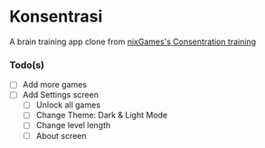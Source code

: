 # Konsentrasi
A brain training app clone from [nixGames's Consentration training](https://play.google.com/store/apps/details?id=com.nixgames.concentration&hl=en&gl=US)

### Todo(s)
- [ ] Add more games
- [ ] Add Settings screen
  - [ ] Unlock all games
  - [ ] Change Theme: Dark & Light Mode
  - [ ] Change level length
  - [ ] About screen